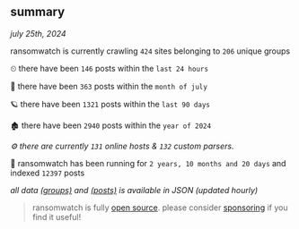 
## summary
_july 25th, 2024_

ransomwatch is currently crawling `424` sites belonging to `206` unique groups

⏲ there have been `146` posts within the `last 24 hours`

🦈 there have been `363` posts within the `month of july`

🪐 there have been `1321` posts within the `last 90 days`

🏚 there have been `2940` posts within the `year of 2024`

_⚙️ there are currently `131` online hosts & `132` custom parsers._

🦕 ransomwatch has been running for `2 years, 10 months and 20 days` and indexed `12397` posts

_all data  [(groups)](http://ransomwhat.telemetry.ltd/groups) and [(posts)](http://ransomwhat.telemetry.ltd/posts) is available in JSON (updated hourly)_

> ransomwatch is fully [open source](https://github.com/joshhighet/ransomwatch#ransomwatch--). please consider [sponsoring](https://github.com/sponsors/joshhighet) if you find it useful!
